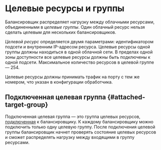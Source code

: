 # Целевые ресурсы и группы 

Балансировщик распределяет нагрузку между облачными ресурсами, объединенными в *целевые группы*. Один облачный ресурс нельзя сделать целевым для нескольких балансировщиков.

*Целевой ресурс* определяется двумя параметрами: идентификатором подсети и внутренним IP-адресом ресурса. Целевые ресурсы одной группы должны находиться в одной облачной сети. В пределах одной зоны доступности все целевые ресурсы должны быть подключены к одной подсети. Максимальное количество ресурсов в целевой группе — 254.

Целевые ресурсы должны принимать трафик на порту с тем же номером, что указан в конфигурации обработчика.

## Подключенная целевая группа {#attached-target-group}

Подключенная целевая группа — это группа целевых ресурсов, [подключенная](../operations/target-group-attach.md) к балансировщику. К каждому балансировщику можно подключить только одну целевую группу. После подключения целевой группы балансировщик начнет проверять состояние целевых ресурсов и сможет распределять нагрузку между входящими в группу ресурсами.